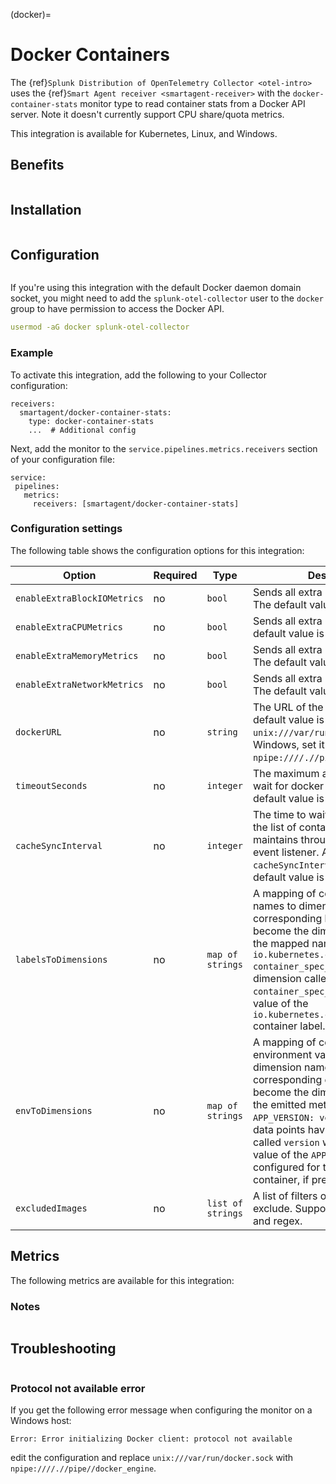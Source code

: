(docker)=

# Docker Containers

<meta name="description" content="Use this Splunk Observability Cloud integration for the Docker monitor. See benefits, install, configuration, and metrics">

The {ref}`Splunk Distribution of OpenTelemetry Collector <otel-intro>` uses the {ref}`Smart Agent receiver <smartagent-receiver>` with the `docker-container-stats` monitor type to read container stats from a Docker API server. Note it doesn't currently support CPU share/quota metrics.

This integration is available for Kubernetes, Linux, and Windows.

## Benefits

```{include} /_includes/benefits.md
```

## Installation

```{include} /_includes/collector-installation.md
```

## Configuration

```{include} /_includes/configuration.md
```

If you're using this integration with the default Docker daemon domain socket, you might need to add the `splunk-otel-collector` user to the `docker` group to have permission to access the Docker API. 

```yaml
usermod -aG docker splunk-otel-collector
```

### Example

To activate this integration, add the following to your Collector configuration:

```
receivers:
  smartagent/docker-container-stats:
    type: docker-container-stats
    ...  # Additional config
```

Next, add the monitor to the `service.pipelines.metrics.receivers` section of your configuration file:

```
service:
 pipelines:
   metrics:
     receivers: [smartagent/docker-container-stats]
```

### Configuration settings

The following table shows the configuration options for this integration:

| Option                      | Required | Type              | Description                                                                                                                                                                                                                                                                                                                                                          |
| --------------------------- | -------- | ----------------- | -------------------------------------------------------------------------------------------------------------------------------------------------------------------------------------------------------------------------------------------------------------------------------------------------------------------------------------------------------------------- |
| `enableExtraBlockIOMetrics` | no       | `bool`            | Sends all extra block IO metrics. The default value is `false`                                                                                                                                                                                                                                                                                                       |
| `enableExtraCPUMetrics`     | no       | `bool`            | Sends all extra CPU metrics. The default value is `false`                                                                                                                                                                                                                                                                                                            |
| `enableExtraMemoryMetrics`  | no       | `bool`            | Sends all extra memory metrics. The default value is `false`                                                                                                                                                                                                                                                                                                         |
| `enableExtraNetworkMetrics` | no       | `bool`            | Sends all extra network metrics. The default value is `false`                                                                                                                                                                                                                                                                                                        |
| `dockerURL`                 | no       | `string`          | The URL of the docker server. The default value is `unix:///var/run/docker.sock`. For Windows, set it to `npipe:////.//pipe//docker_engine`.                                                                                                                                                                                                                         |
| `timeoutSeconds`            | no       | `integer`         | The maximum amount of time to wait for docker API requests. The default value is `5`                                                                                                                                                                                                                                                                                 |
| `cacheSyncInterval`         | no       | `integer`         | The time to wait before resyncing the list of containers the monitor maintains through the docker event listener. An example is `cacheSyncInterval: "20m"` The default value is `60m`                                                                                                                                                                                |
| `labelsToDimensions`        | no       | `map of strings`  | A mapping of container label names to dimension names. The corresponding label values become the dimension value for the mapped name. For example, `io.kubernetes.container.name: container_spec_name` results in a dimension called `container_spec_name` that has the value of the `io.kubernetes.container.name` container label.                                 |
| `envToDimensions`           | no       | `map of strings`  | A mapping of container environment variable names to dimension names. The corresponding env var values become the dimension values on the emitted metrics. For example, `APP_VERSION: version` results in data points having a dimension called `version` whose value is the value of the `APP_VERSION` envvar configured for that particular container, if present. |
| `excludedImages`            | no       | `list of strings` | A list of filters of images to exclude. Supports literals, globs, and regex.                                                                                                                                                                                                                                                                                         |

## Metrics

The following metrics are available for this integration:

<div class="metrics-yaml" url="https://raw.githubusercontent.com/signalfx/integrations/main/docker/metrics.yaml"></div>

### Notes

```{include} /_includes/metric-defs.md
```

## Troubleshooting

```{include} /_includes/troubleshooting.md
```

### Protocol not available error

If you get the following error message when configuring the monitor on a Windows host:

```
Error: Error initializing Docker client: protocol not available
```

edit the configuration and replace `unix:///var/run/docker.sock` with `npipe:////.//pipe//docker_engine`.



